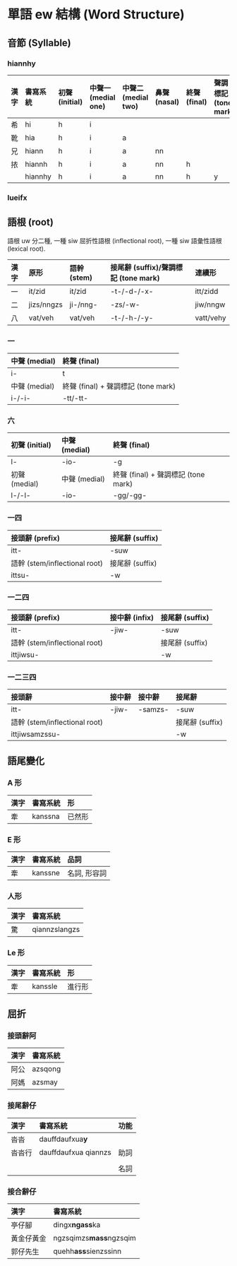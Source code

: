 # 單語 ew 結構 (Word Structure)

## 音節 (Syllable)

### hiannhy

| 漢字 | 書寫系統 | 初聲 \(initial\) | 中聲一 \(medial one\) | 中聲二 \(medial two\) | 鼻聲 \(nasal\) | 終聲 \(final\) | 聲調標記 \(tone mark\) |
| :--- | :--- | :--- | :--- | :--- | :--- | :--- | :--- |
| 希 | hi | h | i | | | | |
| 靴 | hia | h | i | a | | | |
| 兄 | hiann | h | i | a | nn | | |
| 挔 | hiannh | h | i | a | nn | h | |
| | hiannhy | h | i | a | nn | h | y |

### lueifx

## 語根 (root)

語根 uw 分二種, 一種 siw 屈折性語根 (inflectional root), 一種 siw 語彙性語根 (lexical root).

| 漢字 | 原形 | 語幹 \(stem\) | 接尾辭 \(suffix\)/聲調標記 \(tone mark\) | 連續形 |
| :--- | :--- | :--- | :--- | :--- |
| 一 | it/zid | it/zid | -t-/-d-/-x- | itt/zidd |
| 二 | jizs/nngzs | ji-/nng- | -zs/-w- | jiw/nngw |
| 八 | vat/veh | vat/veh | -t-/-h-/-y- | vatt/vehy |

### 一

| 中聲 \(medial\) | 終聲 \(final\) |
| :--- | :--- |
| i- | t |
| 中聲 \(medial\) | 終聲 \(final\) + 聲調標記 \(tone mark\) |
| i-/-i- | -tt/-tt- |

### 六

| 初聲 \(initial\) | 中聲 \(medial\) | 終聲 \(final\) |
| :--- | :--- | :--- |
| l- | -io- | -g |
| 初聲 \(medial\) | 中聲 \(medial\) | 終聲 \(final\) + 聲調標記 \(tone mark\) |
| l-/-l- | -io- | -gg/-gg- |

### 一四

| 接頭辭 \(prefix\) | 接尾辭 \(suffix\) |
| :--- | :--- |
| itt- | -suw |
| 語幹 \(stem/inflectional root\) | 接尾辭 \(suffix\) |
| ittsu- | -w |

### 一二四

| 接頭辭 \(prefix\) | 接中辭 \(infix\) | 接尾辭 \(suffix\) |
| :--- | :--- | :--- |
| itt- | -jiw- | -suw |
| 語幹 \(stem/inflectional root\) | | 接尾辭 \(suffix\) |
| ittjiwsu- | | -w |

### 一二三四

| 接頭辭 | 接中辭 | 接中辭 | 接尾辭 |
| :--- | :--- | :--- | :--- |
| itt- | -jiw- | -samzs- | -suw |
| 語幹 \(stem/inflectional root\) | | | 接尾辭 \(suffix\) |
| ittjiwsamzssu- | | | -w |

## 語尾變化

### A 形

| 漢字 | 書寫系統 | 形 |
| :--- | :--- | :--- |
| 牽 | kanssna | 已然形 |

### E 形

| 漢字 | 書寫系統 | 品詞 |
| :--- | :--- | :--- |
| 牽 | kanssne | 名詞, 形容詞 |

### 人形

| 漢字 | 書寫系統 |
| :--- | :--- |
| 驚 | qiannzslangzs |

### Le 形

| 漢字 | 書寫系統 | 形 |
| :--- | :--- | :--- |
| 牽 | kanssle | 進行形 |

## 屈折

### 接頭辭阿

| 漢字 | 書寫系統 |
| :--- | :--- |
| 阿公 | azsqong |
| 阿媽 | azsmay |

### 接尾辭仔

| 漢字 | 書寫系統 | 功能 |
| :--- | :--- | :--- |
| 沓沓 | dauffdaufxua**y** | |
| 沓沓行 | dauffdaufxua qiannzs | 助詞 |
| | | |
| | | 名詞 |

### 接合辭仔

| 漢字 | 書寫系統 |
| :--- | :--- |
| 亭仔腳 | dingx**ngass**ka |
| 黃金仔黃金 | ngzsqimzs**mass**ngzsqim |
| 郭仔先生 | quehh**ass**sienzssinn |
